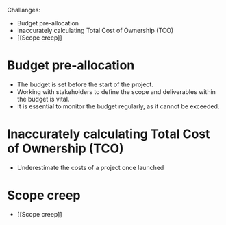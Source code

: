 Challanges:
- Budget pre-allocation
- Inaccurately calculating Total Cost of Ownership (TCO)
- [[Scope creep]]

# Budget pre-allocation
- The budget is set before the start of the project.
- Working with stakeholders to define the scope and deliverables within the budget is vital.
- It is essential to monitor the budget regularly, as it cannot be exceeded.

# Inaccurately calculating Total Cost of Ownership (TCO)
- Underestimate the costs of a project once launched

# Scope creep
- [[Scope creep]]
